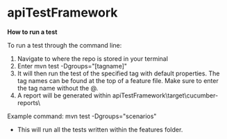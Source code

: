 # apiTestFramework

**How to run a test**

To run a test through the command line:
1. Navigate to where the repo is stored in your terminal
2. Enter mvn test -Dgroups="[tagname]"
3. It will then run the test of the specified tag with default properties. The tag names can be found at the top of a feature file. Make sure to enter the tag name without the @.
4. A report will be generated within apiTestFramework\target\cucumber-reports\

Example command: mvn test -Dgroups="scenarios"
- This will run all the tests written within the features folder.